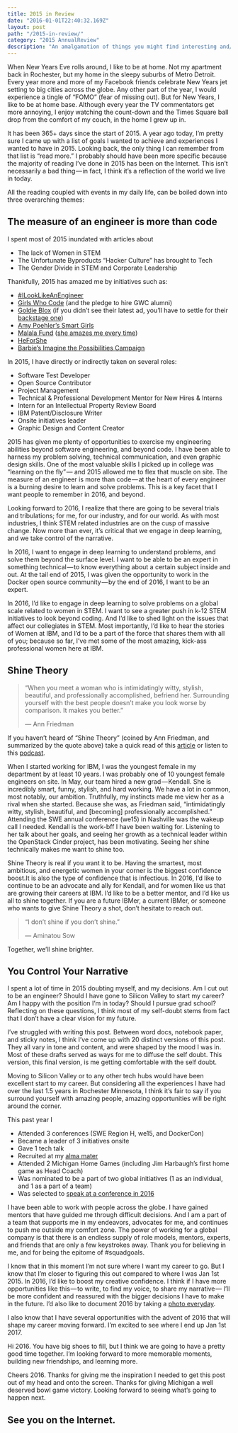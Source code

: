 ```yaml
---
title: 2015 in Review
date: "2016-01-01T22:40:32.169Z"
layout: post
path: "/2015-in-review/"
category: "2015 AnnualReview"
description: "An amalgamation of things you might find interesting and/or semi-useful"
---
```


When New Years Eve rolls around, I like to be at home. Not my apartment back in
Rochester, but my home in the sleepy suburbs of Metro Detroit. Every year more
and more of my Facebook friends celebrate New Years jet setting to big cities
across the globe. Any other part of the year, I would experience a tingle of “FOMO”
(fear of missing out). But for New Years, I like to be at home base. Although
every year the TV commentators get more annoying, I enjoy watching the count-down
and the Times Square ball drop from the comfort of my couch, in the home I grew up in.

It has been 365+ days since the start of 2015. A year ago today, I’m pretty
sure I came up with a list of goals I wanted to achieve and experiences I wanted
to have in 2015. Looking back, the only thing I can remember from that list is “read more.”
I probably should have been more specific because the majority of reading I’ve done in 2015
has been on the Internet. This isn’t necessarily a bad thing — in fact, I think
it’s a reflection of the world we live in today.

All the reading coupled with events in my daily life, can be boiled down into
three overarching themes:

## The measure of an engineer is more than code

I spent most of 2015 inundated with articles about

- The lack of Women in STEM
- The Unfortunate Byproducts “Hacker Culture” has brought to Tech
- The Gender Divide in STEM and Corporate Leadership

Thankfully, 2015 has amazed me by initiatives such as:

- [#ILookLikeAnEngineer](https://twitter.com/search?q=%23ILOOKLIKEANENGINEER)
- [Girls Who Code](http://girlswhocode.com/about-us/) (and the pledge to hire GWC alumni)
- [Goldie Blox](https://www.youtube.com/watch?v=VepAmqQnUBg) (if you didn’t see their latest ad, you’ll have to settle for their [backstage one](https://www.youtube.com/watch?v=3cbNIdB0NNU))
- [Amy Poehler’s Smart Girls](http://amysmartgirls.com/)
- [Malala Fund](https://www.malala.org/) ([she amazes me every time](http://www.cc.com/video-clips/bdl9ix/the-daily-show-with-jon-stewart-malala-yousafzai-pt--1))
- [HeForShe](http://www.heforshe.org/en)
- [Barbie’s Imagine the Possibilities Campaign](https://www.youtube.com/watch?v=l1vnsqbnAkk)

In 2015, I have directly or indirectly taken on several roles:

- Software Test Developer
- Open Source Contributor
- Project Management
- Technical & Professional Development Mentor for New Hires & Interns
- Intern for an Intellectual Property Review Board
- IBM Patent/Disclosure Writer
- Onsite initiatives leader
- Graphic Design and Content Creator

2015 has given me plenty of opportunities to exercise my engineering abilities
beyond software engineering, and beyond code. I have been able to harness my
problem solving, technical communication, and even graphic design skills. One
of the most valuable skills I picked up in college was “learning on the fly” —
and 2015 allowed me to flex that muscle on site. The measure of an engineer is
more than code — at the heart of every engineer is a burning desire to learn
and solve problems. This is a key facet that I want people to remember in 2016,
and beyond.

Looking forward to 2016, I realize that there are going to be several trials
and tribulations; for me, for our industry, and for our world. As with most
industries, I think STEM related industries are on the cusp of massive change.
Now more than ever, it’s critical that we engage in deep learning, and we take
control of the narrative.

In 2016, I want to engage in deep learning to understand problems, and solve
them beyond the surface level. I want to be able to be an expert in something
technical — to know everything about a certain subject inside and out. At the
tail end of 2015, I was given the opportunity to work in the Docker open source
community — by the end of 2016, I want to be an expert.

In 2016, I’d like to engage in deep learning to solve problems on a global scale
related to women in STEM. I want to see a greater push in k-12 STEM initiatives
to look beyond coding. And I’d like to shed light on the issues that affect our
collegiates in STEM. Most importantly, I’d like to hear the stories of Women at IBM,
and I’d to be a part of the force that shares them with all of you; because so far,
I’ve met some of the most amazing, kick-ass professional women here at IBM.

## Shine Theory 

> “When you meet a woman who is intimidatingly witty, stylish, beautiful, and professionally accomplished, befriend her. Surrounding yourself with the best people doesn’t make you look worse by comparison. It makes you better.”
>
> — Ann Friedman

If you haven’t heard of “Shine Theory” (coined by Ann Friedman, and summarized
by the quote above) take a quick read of this [article](http://nymag.com/thecut/2013/05/shine-theory-how-to-stop-female-competition.html) or listen to this [podcast](http://www.stuffmomnevertoldyou.com/podcasts/shine-theory/).

When I started working for IBM, I was the youngest female in my department by
at least 10 years. I was probably one of 10 youngest female engineers on site.
In May, our team hired a new grad — Kendall. She is incredibly smart, funny,
stylish, and hard working. We have a lot in common, most notably, our ambition.
Truthfully, my instincts made me view her as a rival when she started. Because
she was, as Friedman said, “intimidatingly witty, stylish, beautiful, and [becoming]
professionally accomplished.” Attending the SWE annual conference (we15) in
Nashville was the wakeup call I needed. Kendall is the work-bff I have been
waiting for. Listening to her talk about her goals, and seeing her growth as a
technical leader within the OpenStack Cinder project, has been motivating.
Seeing her shine technically makes me want to shine too.

Shine Theory is real if you want it to be. Having the smartest, most ambitious,
and energetic women in your corner is the biggest confidence boost.It is also
the type of confidence that is infectious. In 2016, I’d like to continue to be
an advocate and ally for Kendall, and for women like us that are growing their
careers at IBM. I’d like to be a better mentor, and I’d like us all to shine 
together. If you are a future IBMer, a current IBMer, or someone who wants to
give Shine Theory a shot, don’t hesitate to reach out.

> “I don’t shine if you don’t shine.”
> 
> — Aminatou Sow

Together, we’ll shine brighter.

## You Control Your Narrative

I spent a lot of time in 2015 doubting myself, and my decisions. Am I cut out
to be an engineer? Should I have gone to Silicon Valley to start my career?
Am I happy with the position I’m in today? Should I pursue grad school?
Reflecting on these questions, I think most of my self-doubt stems from fact
that I don’t have a clear vision for my future.

I’ve struggled with writing this post. Between word docs, notebook paper, and
sticky notes, I think I’ve come up with 20 distinct versions of this post.
They all vary in tone and content, and were shaped by the mood I was in.
Most of these drafts served as ways for me to diffuse the self doubt. This
version, this final version, is me getting comfortable with the self doubt.

Moving to Silicon Valley or to any other tech hubs would have been excellent
start to my career. But considering all the experiences I have had over the last
1.5 years in Rochester Minnesota, I think it’s fair to say if you surround yourself
with amazing people, amazing opportunities will be right around the corner.

This past year I

- Attended 3 conferences (SWE Region H, we15, and DockerCon)
- Became a leader of 3 initiatives onsite
- Gave 1 tech talk
- Recruited at my [alma mater](https://www.facebook.com/swetbpcf/)
- Attended 2 Michigan Home Games (including Jim Harbaugh’s first home game as Head Coach)
- Was nominated to be a part of two global initiatives (1 as an individual, and 1 as a part of a team)
- Was selected to [speak at a conference in 2016](https://www.uwplatt.edu/ems-success/breakout-session-3)

I have been able to work with people across the globe. I have gained mentors
that have guided me through difficult decisions. And I am a part of a team that
supports me in my endeavors, advocates for me, and continues to push me outside
my comfort zone. The power of working for a global company is that there is an
endless supply of role models, mentors, experts, and friends that are only a few
keystrokes away. Thank you for believing in me, and for being the epitome of #squadgoals.

I know that in this moment I’m not sure where I want my career to go. But I know
that I’m closer to figuring this out compared to where I was Jan 1st 2015.
In 2016, I’d like to boost my creative confidence. I think if I have more
opportunities like this — to write, to find my voice, to share my narrative —
I’ll be more confident and reassured with the bigger decisions I have to make
in the future. I’d also like to document 2016 by taking a [photo everyday](https://www.instagram.com/aditi_rajagopal/).

I also know that I have several opportunities with the advent of 2016 that
will shape my career moving forward. I’m excited to see where I end up Jan 1st 2017.

Hi 2016. You have big shoes to fill, but I think we are going to have a pretty
good time together. I’m looking forward to more memorable moments, building new
friendships, and learning more.

Cheers 2016. Thanks for giving me the inspiration I needed to get this post out
of my head and onto the screen. Thanks for giving Michigan a well deserved bowl
game victory. Looking forward to seeing what’s going to happen next.

## See you on the Internet.